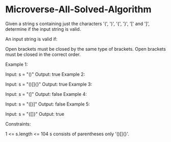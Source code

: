 # Microverse-All-Solved-Algorithm

Given a string s containing just the characters '(', ')', '{', '}', '[' and ']', determine if the input string is valid.

An input string is valid if:

Open brackets must be closed by the same type of brackets.
Open brackets must be closed in the correct order.
 

Example 1:

Input: s = "()"
Output: true
Example 2:

Input: s = "()[]{}"
Output: true
Example 3:

Input: s = "(]"
Output: false
Example 4:

Input: s = "([)]"
Output: false
Example 5:

Input: s = "{[]}"
Output: true
 

Constraints:

1 <= s.length <= 104
s consists of parentheses only '()[]{}'.